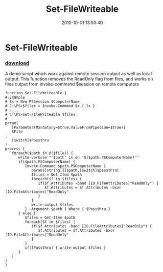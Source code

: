 ﻿---
pid:            2274
poster:         Joel Bennett
title:          Set-FileWriteable
date:           2010-10-01 13:50:40
format:         posh
parent:         0
parent:         0

---

# Set-FileWriteable

### [download](2274.ps1)

A demo script which work against remote session output as well as local output:
This function removes the ReadOnly flag from files, and works on files output from invoke-command $session on remote computers

```posh
function Set-FileWriteable {
#.Example
# $s = New-PSSession $ComputerName
# C:\PS>$files = Invoke-Command $s { ls }
# .... 
# C:\PS>Set-FileWriteable $files
#
param(
   [Parameter(Mandatory=$true,ValueFromPipeline=$true)]   
   $File
,
   [switch]$Passthru
)
process {
   foreach($path in @($file)) {
      write-verbose "'$path' is on '$($path.PSComputerName)'"
      if($path.PSComputerName) {
         Invoke-Command $path.PSComputerName {
            param([string[]]$path,[switch]$passthru)
            $files = Get-Item $path
            foreach($f in $files) {
               if($f.Attributes -band [IO.FileAttributes]"ReadOnly") {
                  $f.Attributes = $f.Attributes -bxor [IO.FileAttributes]"ReadOnly"
               }
            }
            write-output $files
         } -Argument $path | Where { $Passthru }
      } else {
         $files = Get-Item $path
         foreach($f in $files) {
            if($f.Attributes -band [IO.FileAttributes]"ReadOnly") {
               $f.Attributes = $f.Attributes -bxor [IO.FileAttributes]"ReadOnly"
            }
         }
         if($Passthru) { write-output $files }
      }
   }
}
}
```

